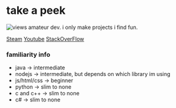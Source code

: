 # take a peek
![views](https://komarev.com/ghpvc/?username=nickelulz&color=brightgreen)
amateur dev. i only make projects i find fun.

[Steam](https://steamcommunity.com/id/nickelulz)
[Youtube](https://www.youtube.com/channel/UCztEQkBZUKZr7d4QEeKzwoA)
[StackOverFlow](https://stackoverflow.com/users/14091128/nickel)

### familiarity info

* java -> intermediate
* nodejs -> intermediate, but depends on which library im using
* js/html/css -> beginner
* python -> slim to none
* c and c++ -> slim to none
* c# -> slim to none
